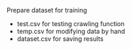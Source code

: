 Prepare dataset for training
+ test.csv for testing crawling function
+ temp.csv for modifying data by hand
+ dataset.csv for saving results